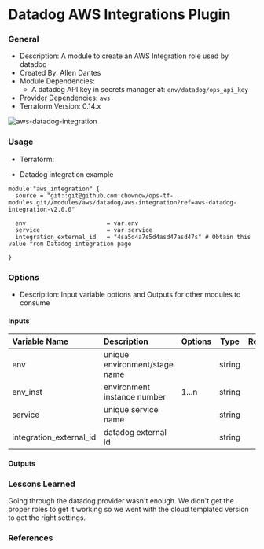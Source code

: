 # Datadog AWS Integrations Plugin

### General

* Description: A module to create an AWS Integration role used by datadog
* Created By: Allen Dantes
* Module Dependencies:
  * A datadog API key in secrets manager at: `env/datadog/ops_api_key`
* Provider Dependencies: `aws`
* Terraform Version: 0.14.x

![aws-datadog-integration](https://github.com/ChowNow/ops-tf-modules/workflows/aws-datadog-integration/badge.svg)

### Usage

* Terraform:

* Datadog integration example

```hcl
module "aws_integration" {
  source = "git::git@github.com:chownow/ops-tf-modules.git//modules/aws/datadog/aws-integration?ref=aws-datadog-integration-v2.0.0"

  env                       = var.env
  service                   = var.service
  integration_external_id   = "4sa5d4a7s5d4asd47asd47s" # Obtain this value from Datadog integration page

}
```

### Options

* Description: Input variable options and Outputs for other modules to consume

#### Inputs

| Variable Name           | Description                   | Options |  Type  | Required? | Notes |
| :-----------------------| :---------------------------- | :------ | :----: | :-------: | :---- |
| env                     | unique environment/stage name |         | string |    Yes    | N/A   |
| env_inst                | environment instance number   | 1...n   | string |    No     | N/A   |
| service                 | unique service name           |         | string |    Yes    | N/A   |
| integration_external_id | datadog external id           |         | string |    Yes    | N/A   |


#### Outputs


### Lessons Learned
Going through the datadog provider wasn't enough. We didn't get the proper roles to get it working so we went with the cloud templated version to get the right settings.


### References
